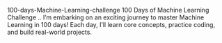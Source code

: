  100-days-Machine-Learning-challenge
 100 Days of Machine Learning Challenge ..  I’m embarking on an exciting journey to master Machine Learning in 100 days! Each day, I’ll learn core concepts, practice coding, and build real-world projects. 
